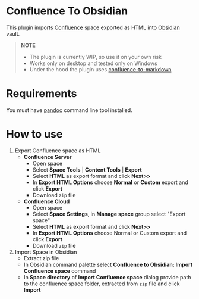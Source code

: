 # Confluence To Obsidian

This plugin imports [Confluence](https://www.atlassian.com/software/confluence) space exported as HTML into [Obsidian](https://obsidian.md) vault.

> **NOTE**
> - The plugin is currently WIP, so use it on your own risk
> - Works only on desktop and tested only on Windows
> - Under the hood the plugin uses [confluence-to-markdown](https://github.com/KkEi34/confluence-to-markdown)

# Requirements
You must have [pandoc](http://pandoc.org/installing.html) command line tool installed.

# How to use
1. Export Confluence space as HTML
   - **Confluence Server**
     - Open space
     - Select **Space Tools** | **Content Tools** | **Export** 
     - Select **HTML** as export format and click **Next>>**
     - In **Export HTML Options** choose **Normal** or **Custom** export and click **Export**
     - Download `zip` file
   - **Confluence Cloud**
     - Open space
     - Select **Space Settings**, in **Manage space** group select "Export space"
     - Select **HTML** as export format and click **Next>>**
     - In **Export HTML Options** choose Normal or Custom export and click **Export**
     - Download `zip` file
 2. Import Space in Obsidian
    - Extract zip file
    - In Obsidian command palette select **Confluence to Obsidian: Import Confluence space** command
    - In **Space directory** of **Import Confluence space** dialog provide path to the confluence space folder, extracted from `zip` file and click **Import**


